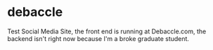 # debaccle
Test Social Media Site, the front end is running at Debaccle.com, the backend isn't right now because I'm a broke graduate student.
